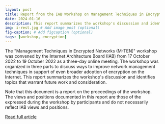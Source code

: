 ```yaml
---
layout: post
title: Report from the IAB Workshop on Management Techniques in Encrypted Networks (M-TEN) 
date: 2024-01-16 
description: This report summarizes the workshop's discussion and identifies topics that warrant future work and consideration.
img: i-rest.jpg # Add image post (optional)
fig-caption: # Add figcaption (optional)
tags: [workshop, encryption]
---
```

   The "Management Techniques in Encrypted Networks (M-TEN)" workshop
   was convened by the Internet Architecture Board (IAB) from 17 October
   2022 to 19 October 2022 as a three-day online meeting.  The workshop
   was organized in three parts to discuss ways to improve network
   management techniques in support of even broader adoption of
   encryption on the Internet.  This report summarizes the workshop's
   discussion and identifies topics that warrant future work and
   consideration.

   Note that this document is a report on the proceedings of the
   workshop.  The views and positions documented in this report are
   those of the expressed during the workshop by participants and do not
   necessarily reflect IAB views and positions.
   
[Read full article](https://datatracker.ietf.org/doc/rfc9490/)
